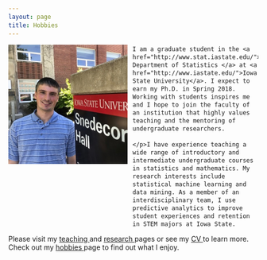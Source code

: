 ```yaml
---
layout: page
title: Hobbies
---
```


<div id="pic" align="left">
  
  <img src="img/Snedpic.jpg" alt="me" style="float:left; padding-right: 10px" width="240px" height="240px">
    
    I am a graduate student in the <a href="http://www.stat.iastate.edu/"> Department of Statistics </a> at <a href="http://www.iastate.edu/">Iowa State University</a>. I expect to earn my Ph.D. in Spring 2018. Working with students inspires me and I hope to join the faculty of an institution that highly values teaching and the mentoring of undergraduate researchers.
   
    </p>I have experience teaching a wide range of introductory and intermediate undergraduate courses in statistics and mathematics. My research interests include statistical machine learning and data mining. As a member of an interdisciplinary team, I use predictive analytics to improve student experiences and retention in STEM majors at Iowa State. 
    
   </p>Please visit my <a href="https://andrewjsage.github.io/teaching/"> teaching </a> and <a href="https://andrewjsage.github.io/research/"> research </a> pages or see my <a href="Curriculum Vitae.pdf"> CV </a> to learn more. Check out my <a href="https://andrewjsage.github.io/hobbies/"> hobbies </a> page to find out what I enjoy. 
    </p>